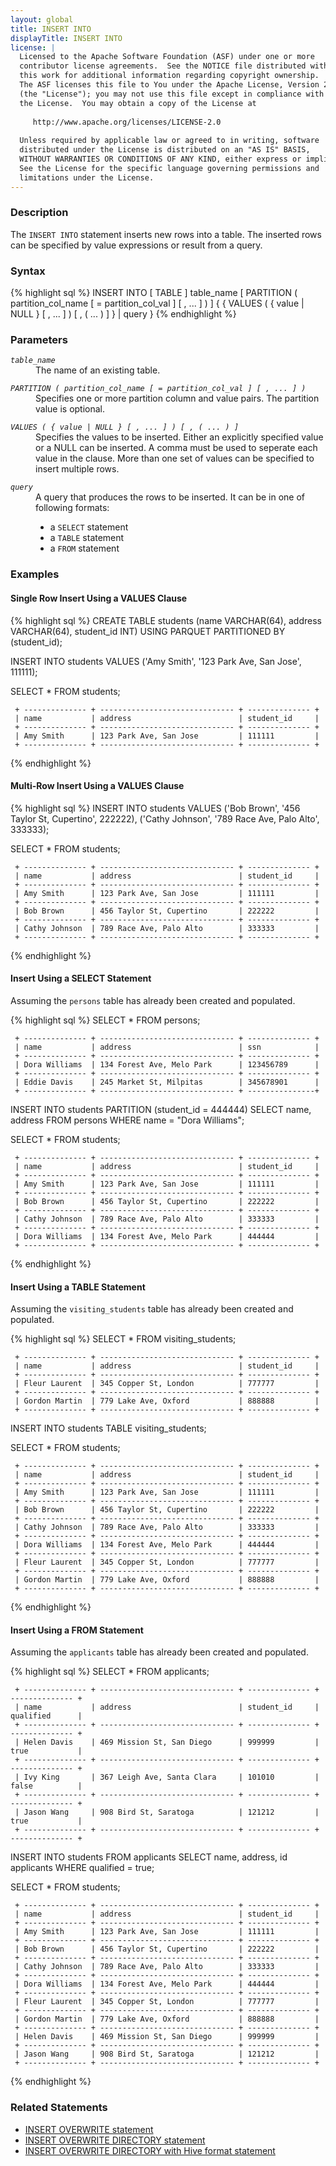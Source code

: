 ```yaml
---
layout: global
title: INSERT INTO
displayTitle: INSERT INTO
license: |
  Licensed to the Apache Software Foundation (ASF) under one or more
  contributor license agreements.  See the NOTICE file distributed with
  this work for additional information regarding copyright ownership.
  The ASF licenses this file to You under the Apache License, Version 2.0
  (the "License"); you may not use this file except in compliance with
  the License.  You may obtain a copy of the License at
 
     http://www.apache.org/licenses/LICENSE-2.0
 
  Unless required by applicable law or agreed to in writing, software
  distributed under the License is distributed on an "AS IS" BASIS,
  WITHOUT WARRANTIES OR CONDITIONS OF ANY KIND, either express or implied.
  See the License for the specific language governing permissions and
  limitations under the License.
---
```


### Description

The `INSERT INTO` statement inserts new rows into a table. The inserted rows can be specified by value expressions or result from a query.

### Syntax
{% highlight sql %}
INSERT INTO [ TABLE ] table_name
    [ PARTITION ( partition_col_name [ = partition_col_val ] [ , ... ] ) ]
    { { VALUES ( { value | NULL } [ , ... ] ) [ , ( ... ) ] } | query }
{% endhighlight %}

### Parameters
<dl>
  <dt><code><em>table_name</em></code></dt>
  <dd>The name of an existing table.</dd>
</dl>

<dl>
  <dt><code><em>PARTITION ( partition_col_name [ = partition_col_val ] [ , ... ] )</em></code></dt>
  <dd>Specifies one or more partition column and value pairs. The partition value is optional.</dd>
</dl>

<dl>
  <dt><code><em>VALUES ( { value | NULL } [ , ... ] ) [ , ( ... ) ]</em></code></dt>
  <dd>Specifies the values to be inserted. Either an explicitly specified value or a NULL can be inserted. A comma must be used to seperate each value in the clause. More than one set of values can be specified to insert multiple rows.</dd>
</dl>

<dl>
  <dt><code><em>query</em></code></dt>
  <dd>A query that produces the rows to be inserted. It can be in one of following formats:
    <ul>
      <li>a <code>SELECT</code> statement</li>
      <li>a <code>TABLE</code> statement</li>
      <li>a <code>FROM</code> statement</li>
    </ul>
   </dd>
</dl>

### Examples
#### Single Row Insert Using a VALUES Clause
{% highlight sql %}
 CREATE TABLE students (name VARCHAR(64), address VARCHAR(64), student_id INT)
     USING PARQUET PARTITIONED BY (student_id);

 INSERT INTO students
     VALUES ('Amy Smith', '123 Park Ave, San Jose', 111111);

 SELECT * FROM students;

     + -------------- + ------------------------------ + -------------- +
     | name           | address                        | student_id     |
     + -------------- + ------------------------------ + -------------- +
     | Amy Smith      | 123 Park Ave, San Jose         | 111111         |
     + -------------- + ------------------------------ + -------------- +
{% endhighlight %}

#### Multi-Row Insert Using a VALUES Clause
{% highlight sql %}
 INSERT INTO students
     VALUES ('Bob Brown', '456 Taylor St, Cupertino', 222222),
            ('Cathy Johnson', '789 Race Ave, Palo Alto', 333333);

 SELECT * FROM students;

     + -------------- + ------------------------------ + -------------- +
     | name           | address                        | student_id     |
     + -------------- + ------------------------------ + -------------- +
     | Amy Smith      | 123 Park Ave, San Jose         | 111111         |
     + -------------- + ------------------------------ + -------------- +
     | Bob Brown      | 456 Taylor St, Cupertino       | 222222         |
     + -------------- + ------------------------------ + -------------- +
     | Cathy Johnson  | 789 Race Ave, Palo Alto        | 333333         |
     + -------------- + ------------------------------ + -------------- +
{% endhighlight %}

#### Insert Using a SELECT Statement
Assuming the `persons` table has already been created and populated.

{% highlight sql %}
 SELECT * FROM persons;

     + -------------- + ------------------------------ + -------------- +
     | name           | address                        | ssn            |
     + -------------- + ------------------------------ + -------------- +
     | Dora Williams  | 134 Forest Ave, Melo Park      | 123456789      |
     + -------------- + ------------------------------ + -------------- +
     | Eddie Davis    | 245 Market St, Milpitas        | 345678901      |
     + -------------- + ------------------------------ + ---------------+

 INSERT INTO students PARTITION (student_id = 444444)
     SELECT name, address FROM persons WHERE name = "Dora Williams";

 SELECT * FROM students;

     + -------------- + ------------------------------ + -------------- +
     | name           | address                        | student_id     |
     + -------------- + ------------------------------ + -------------- +
     | Amy Smith      | 123 Park Ave, San Jose         | 111111         |
     + -------------- + ------------------------------ + -------------- +
     | Bob Brown      | 456 Taylor St, Cupertino       | 222222         |
     + -------------- + ------------------------------ + -------------- +
     | Cathy Johnson  | 789 Race Ave, Palo Alto        | 333333         |
     + -------------- + ------------------------------ + -------------- +
     | Dora Williams  | 134 Forest Ave, Melo Park      | 444444         |
     + -------------- + ------------------------------ + -------------- +
{% endhighlight %}

#### Insert Using a TABLE Statement
Assuming the `visiting_students` table has already been created and populated.

{% highlight sql %}
 SELECT * FROM visiting_students;

     + -------------- + ------------------------------ + -------------- +
     | name           | address                        | student_id     |
     + -------------- + ------------------------------ + -------------- +
     | Fleur Laurent  | 345 Copper St, London          | 777777         |
     + -------------- + ------------------------------ + -------------- +
     | Gordon Martin  | 779 Lake Ave, Oxford           | 888888         |
     + -------------- + ------------------------------ + -------------- +

 INSERT INTO students TABLE visiting_students;

 SELECT * FROM students;

     + -------------- + ------------------------------ + -------------- +
     | name           | address                        | student_id     |
     + -------------- + ------------------------------ + -------------- +
     | Amy Smith      | 123 Park Ave, San Jose         | 111111         |
     + -------------- + ------------------------------ + -------------- +
     | Bob Brown      | 456 Taylor St, Cupertino       | 222222         |
     + -------------- + ------------------------------ + -------------- +
     | Cathy Johnson  | 789 Race Ave, Palo Alto        | 333333         |
     + -------------- + ------------------------------ + -------------- +
     | Dora Williams  | 134 Forest Ave, Melo Park      | 444444         |
     + -------------- + ------------------------------ + -------------- +
     | Fleur Laurent  | 345 Copper St, London          | 777777         |
     + -------------- + ------------------------------ + -------------- +
     | Gordon Martin  | 779 Lake Ave, Oxford           | 888888         |
     + -------------- + ------------------------------ + -------------- +
{% endhighlight %}

#### Insert Using a FROM Statement
Assuming the `applicants` table has already been created and populated.

{% highlight sql %}
 SELECT * FROM applicants;

     + -------------- + ------------------------------ + -------------- + -------------- +
     | name           | address                        | student_id     | qualified      |
     + -------------- + ------------------------------ + -------------- + -------------- +
     | Helen Davis    | 469 Mission St, San Diego      | 999999         | true           |
     + -------------- + ------------------------------ + -------------- + -------------- +
     | Ivy King       | 367 Leigh Ave, Santa Clara     | 101010         | false          |
     + -------------- + ------------------------------ + -------------- + -------------- +
     | Jason Wang     | 908 Bird St, Saratoga          | 121212         | true           |
     + -------------- + ------------------------------ + -------------- + -------------- +

 INSERT INTO students
      FROM applicants SELECT name, address, id applicants WHERE qualified = true;

 SELECT * FROM students;

     + -------------- + ------------------------------ + -------------- +
     | name           | address                        | student_id     |
     + -------------- + ------------------------------ + -------------- +
     | Amy Smith      | 123 Park Ave, San Jose         | 111111         |
     + -------------- + ------------------------------ + -------------- +
     | Bob Brown      | 456 Taylor St, Cupertino       | 222222         |
     + -------------- + ------------------------------ + -------------- +
     | Cathy Johnson  | 789 Race Ave, Palo Alto        | 333333         |
     + -------------- + ------------------------------ + -------------- +
     | Dora Williams  | 134 Forest Ave, Melo Park      | 444444         |
     + -------------- + ------------------------------ + -------------- +
     | Fleur Laurent  | 345 Copper St, London          | 777777         |
     + -------------- + ------------------------------ + -------------- +
     | Gordon Martin  | 779 Lake Ave, Oxford           | 888888         |
     + -------------- + ------------------------------ + -------------- +
     | Helen Davis    | 469 Mission St, San Diego      | 999999         |
     + -------------- + ------------------------------ + -------------- +
     | Jason Wang     | 908 Bird St, Saratoga          | 121212         |
     + -------------- + ------------------------------ + -------------- +
{% endhighlight %}

### Related Statements
  * [INSERT OVERWRITE statement](sql-ref-syntax-dml-insert-overwrite-table.html)
  * [INSERT OVERWRITE DIRECTORY statement](sql-ref-syntax-dml-insert-overwrite-directory.html)
  * [INSERT OVERWRITE DIRECTORY with Hive format statement](sql-ref-syntax-dml-insert-overwrite-directory-hive.html)